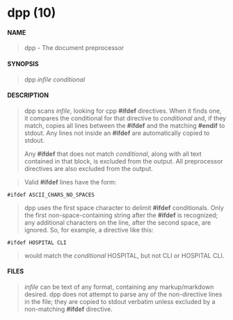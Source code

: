 # dpp (10)

#### NAME
> dpp - The document preprocessor
  
#### SYNOPSIS
> dpp *infile* *conditional*

#### DESCRIPTION
> dpp scans *infile*, looking for cpp **#ifdef** directives.  When it finds one, it compares the conditional for that directive to *conditional* and, if they match, copies all lines between the **#ifdef** and the matching **#endif** to stdout.  Any lines not inside an **#ifdef** are automatically copied to stdout.
>  
> Any **#ifdef** that does not match *conditional*, along with all text contained in that block, is excluded from the output.  All preprocessor directives are also excluded from the output.

> Valid **#ifdef** lines have the form:

    #ifdef ASCII_CHARS_NO_SPACES
    
> dpp uses the first space character to delimit **#ifdef** conditionals.  Only the first non-space-containing string after the **#ifdef** is recognized; any additional characters on the line, after the second space, are ignored. So, for example, a directive like this:

    #ifdef HOSPITAL CLI
    
> would match the *conditional* HOSPITAL, but not CLI or HOSPITAL CLI. 
  
#### FILES
> *infile* can be text of any format, containing any markup/markdown desired.  dpp does not attempt to parse any of the non-directive lines in the file; they are copied to stdout verbatim unless excluded by a non-matching **#ifdef** directive. 
